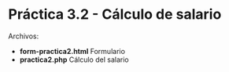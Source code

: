 # Práctica 3.2 - Cálculo de salario
    
Archivos:
* **form-practica2.html** Formulario
* **practica2.php** Cálculo del salario